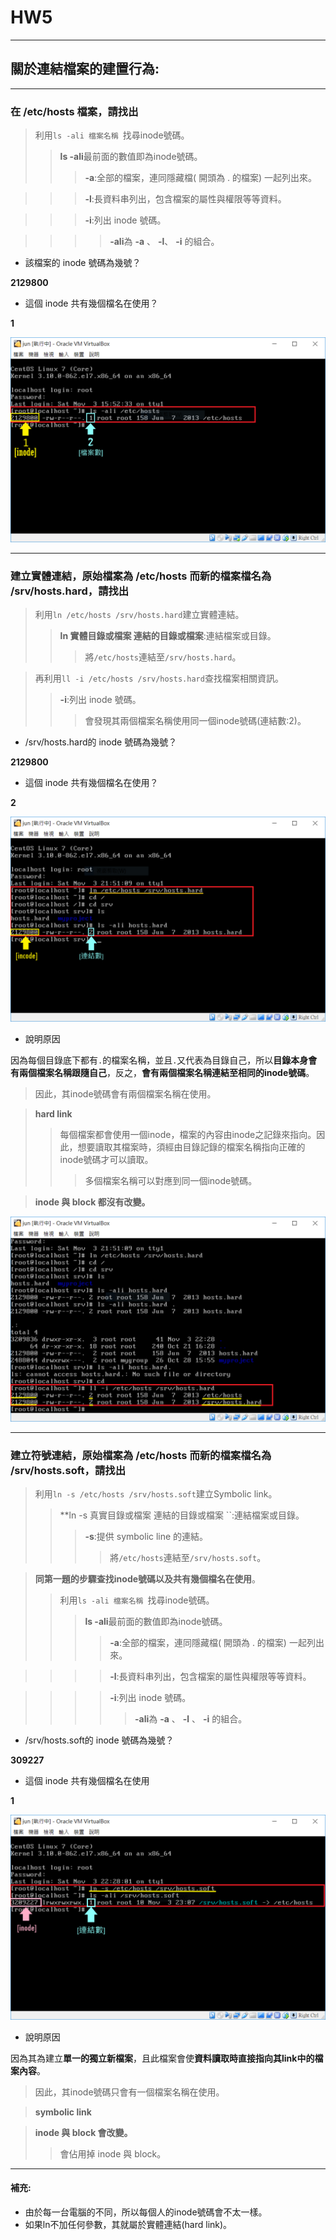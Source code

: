 # HW5
---------------------------------
## 關於連結檔案的建置行為:


---------------------------------
### 在 /etc/hosts 檔案，請找出


> 利用`` ls -ali 檔案名稱  ``找尋inode號碼。
> > **ls -ali**最前面的數值即為inode號碼。
> > > **-a**:全部的檔案，連同隱藏檔( 開頭為 . 的檔案) 一起列出來。

> > > **-l**:長資料串列出，包含檔案的屬性與權限等等資料。

> > > **-i**:列出 inode 號碼。

> > > > **-ali**為 **-a** 、 **-l**、 **-i** 的組合。


* 該檔案的 inode 號碼為幾號？


**2129800**


* 這個 inode 共有幾個檔名在使用？


**1**


![image](https://github.com/YANGshujun1110/107-1-ntcu-linux/blob/HW-5/ACS107109/HW5img/1-1.png)


---------------------------------
### 建立實體連結，原始檔案為 /etc/hosts 而新的檔案檔名為 /srv/hosts.hard，請找出


> 利用`` ln /etc/hosts /srv/hosts.hard ``建立實體連結。
> > **ln 實體目錄或檔案 連結的目錄或檔案**:連結檔案或目錄。
> > > 將`` /etc/hosts ``連結至`` /srv/hosts.hard ``。

> 再利用`` ll -i /etc/hosts /srv/hosts.hard ``查找檔案相關資訊。
> > **-i**:列出 inode 號碼。
> > > 會發現其兩個檔案名稱使用同一個inode號碼(連結數:2)。


* /srv/hosts.hard的 inode 號碼為幾號？


**2129800**


* 這個 inode 共有幾個檔名在使用？


**2**


![image](https://github.com/YANGshujun1110/107-1-ntcu-linux/blob/HW-5/ACS107109/HW5img/2-1.png)


* 說明原因


因為每個目錄底下都有`` . ``的檔案名稱，並且`` . ``又代表為目錄自己，所以**目錄本身會有兩個檔案名稱跟隨自己**，反之，**會有兩個檔案名稱連結至相同的inode號碼**。
> 因此，其inode號碼會有兩個檔案名稱在使用。

> **hard link**
> >每個檔案都會使用一個inode，檔案的內容由inode之記錄來指向。因此，想要讀取其檔案時，須經由目錄記錄的檔案名稱指向正確的inode號碼才可以讀取。
> > > 多個檔案名稱可以對應到同一個inode號碼。

> **inode 與 block 都沒有改變。**


![image](https://github.com/YANGshujun1110/107-1-ntcu-linux/blob/HW-5/ACS107109/HW5img/2-2.png)


---------------------------------
### 建立符號連結，原始檔案為 /etc/hosts 而新的檔案檔名為 /srv/hosts.soft，請找出


> 利用`` ln -s /etc/hosts /srv/hosts.soft ``建立Symbolic link。
> > **ln -s 真實目錄或檔案 連結的目錄或檔案 ``:連結檔案或目錄。
> > > **-s**:提供 symbolic line 的連結。
> > > > 將`` /etc/hosts ``連結至`` /srv/hosts.soft ``。

> **同第一題的步驟查找inode號碼以及共有幾個檔名在使用**。
> > 利用`` ls -ali 檔案名稱  ``找尋inode號碼。
> > > **ls -ali**最前面的數值即為inode號碼。
> > > > **-a**:全部的檔案，連同隱藏檔( 開頭為 . 的檔案) 一起列出來。

> > > > **-l**:長資料串列出，包含檔案的屬性與權限等等資料。

> > > > **-i**:列出 inode 號碼。
> > > > > **-ali**為 **-a** 、 **-l** 、 **-i** 的組合。


* /srv/hosts.soft的 inode 號碼為幾號？


**309227**


* 這個 inode 共有幾個檔名在使用


**1**


![image](https://github.com/YANGshujun1110/107-1-ntcu-linux/blob/HW-5/ACS107109/HW5img/3-1.png)


* 說明原因


因為其為建立**單一的獨立新檔案**，且此檔案會使**資料讀取時直接指向其link中的檔案內容**。
> 因此，其inode號碼只會有一個檔案名稱在使用。

> **symbolic link**

> **inode 與 block 會改變。**
> >會佔用掉 inode 與 block。


-----------------------------------------
#### 補充:


* 由於每一台電腦的不同，所以每個人的inode號碼會不太一樣。
* 如果ln不加任何參數，其就屬於實體連結(hard link)。
